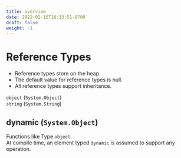 ```yaml
---
title: overview
date: 2022-02-16T16:13:51-0700
draft: false
weight: -1
---
```


# Reference Types
- Reference types store on the heap.
- The default value for reference types is null.
- All reference types support inheritance.

`object` (`System.Object`)  
`string` (`System.String`)  

## dynamic (`System.Object`)
Functions like Type `object`.    
At compile time, an element typed `dynamic` is assumed to support any operation.
